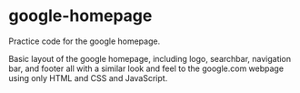 # google-homepage
Practice code for the google homepage. 

Basic layout of the google homepage, including logo, searchbar,
	navigation bar, and footer all with a similar look and feel to the google.com
	webpage using only HTML and CSS and JavaScript. 